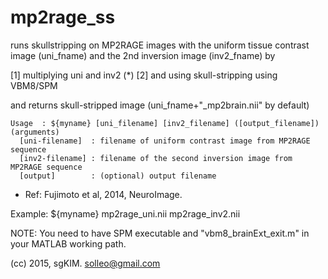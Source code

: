 mp2rage_ss
=============
runs skullstripping on MP2RAGE images with the uniform tissue contrast image (uni_fname)  and the 2nd inversion image (inv2_fname) by

[1] multiplying uni and inv2 (*)
[2] and using skull-stripping using VBM8/SPM

and returns skull-stripped image (uni_fname+"_mp2brain.nii" by default)
````
Usage  : ${myname} [uni_filename] [inv2_filename] ([output_filename])
(arguments)
  [uni-filename]  : filename of uniform contrast image from MP2RAGE sequence
  [inv2-filename] : filename of the second inversion image from MP2RAGE sequence
  [output]        : (optional) output filename
````
* Ref: Fujimoto et al, 2014, NeuroImage. 

Example: ${myname} mp2rage_uni.nii mp2rage_inv2.nii

NOTE: You need to have SPM executable and "vbm8_brainExt_exit.m" in your MATLAB working path.

(cc) 2015, sgKIM. solleo@gmail.com
